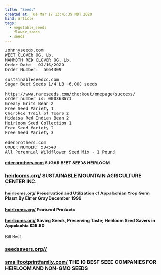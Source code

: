 ```yaml
---
title: "Seeds"
created_at: Tue Mar 17 13:45:39 MDT 2020
kind: article
tags:
  - vegetable_seeds
  - flower_seeds
  - seeds
---
```

<pre>
Johnnyseeds.com
WEET CLOVER OG, Lb.
MAMMOTH RED CLOVER OG, Lb.
Order Date:  03/16/2020
Order Number:  5664309

sustainableseedco.com
Sugar Beet Seeds 1/4 LB ~6,000 seeds

https://www.rareseeds.com/checkout/onepage/success/
order number is: 000363671
Greasy Grits Bean 2
Free Seed Variety 1
Cherokee Trail of Tears 2
Hidatsa Red Indian Bean 2
Heirloom Seed Collection 1
Free Seed Variety 2
Free Seed Variety 3

edenbrothers.com
ORDER NUMBER: 594549
All Perennial Wildflower Seed Mix - 1 Pound 
</pre>

<h4>
  <a href="https://www.edenbrothers.com/store/sugar-beet-seeds.html" target="_blank">edenbrothers.com</a>
  SUGAR BEET SEEDS HEIRLOOM

</h4>

<h3>
  <a href="https://www.heirlooms.org/" target="_blank">heirlooms.org/</a>
  SUSTAINABLE MOUNTAIN AGRICULTURE CENTER INC.
</h3>
<h4>
  <a href="https://www.heirlooms.org/preservation-of-appalachian-crop-germ-plasm.html" target="_blank">heirlooms.org/</a>
  Preservation and Utilization of Appalachian Crop Germ Plasm By Elmer Gray December 1999
</h4>

<h4>
  <a href="https://www.heirlooms.org/store/c1/Featured_Products.html" target="_blank">heirlooms.org/</a>
  Featured Products
</h4>

<h4>
  <a href="https://www.heirlooms.org/store/p48/Saving_Seeds%2C_Preserving_Taste%3B_Heirloom_Seed_Savers_in_Appalachia.html" target="_blank">heirlooms.org/</a>
  Saving Seeds, Preserving Taste; Heirloom Seed Savers in Appalachia $25.50
</h4>
Bill Best

<h3>
  <a href="https://www.seedsavers.org/" target="_blank">seedsavers.org//</a>
</h3>

<h3>
  <a href="https://www.smallfootprintfamily.com/the-10-best-seed-companies-for-heirloom-seeds" target="_blank">smallfootprintfamily.com/</a>
  THE 10 BEST SEED COMPANIES FOR HEIRLOOM AND NON-GMO SEEDS
</h3>

<!--
html boilerplate fragments
<a href="" target="_blank"></a>
<a name=""></a>
<img src="" width="400px">
<ul>
  <li></li>
  <li><a href="" target="_blank"></a></li>
</ul>
<pre>
</pre>
<p style="margin-bottom: 2em;"></p>
<hr style="border: 0; height: 3px; background: #333; background-image: linear-gradient(to right, #ccc, #333, #ccc);">
<pre><code>
</code></pre>
<math xmlns='http://www.w3.org/1998/Math/MathML' display='block'>
</math>
:-->
